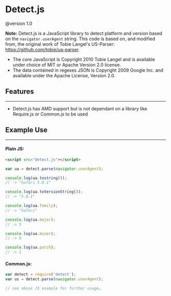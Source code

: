 Detect.js
=========

@version 1.0

**Note:** Detect.js is a JavaScript library to detect platform and version based on the `navigator.userAgent` string. This code is based on, and modified from, the original work of Tobie Langel's US-Parser: https://github.com/tobie/ua-parser.

 * The core JavaScript is Copyright 2010 Tobie Langel and is available under choice of MIT or Apache Version 2.0 license.
 * The data contained in regexes JSON is Copyright 2009 Google Inc. and available under the Apache License, Version 2.0.

## Features
---------------
* Detect.js has AMD support but is not dependant on a library like Require.js or Common.js to be used
 
## Example Use
---------------
#### Plain JS:
```html
<script src="detect.js"></script>
````

```javascript
var ua = detect.parse(navigator.userAgent);

console.log(ua.tostring());
// -> "Safari 5.0.1"

console.log(ua.toVersionString());
// -> "5.0.1"

console.log(ua.family);
// -> "Safari"

console.log(ua.major);
// -> 5

console.log(ua.minor);
// -> 0

console.log(ua.patch);
// -> 1
````

#### Common.js:

```javascript
var detect = require('detect');
var us = detect.parse(navigator.userAgent);

// see above JS example for further usage…
````


 